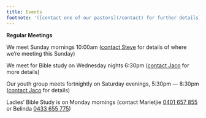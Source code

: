 ```yaml
---
title: Events
footnote: '([contact one of our pastors](/contact) for further details)​'
---
```


[Steve]: mailto:steve@thehomechurch.com.au "Send email to: steve@thehomechurch.com.au"

[Jaco]: mailto:jaco@thehomechurch.com.au "Send email to: jaco@thehomechurch.com.au"

**Regular Meetings**

We meet Sunday mornings 10:00am ([contact Steve][Steve] for details of where we’re meeting this Sunday)

We meet for Bible study on Wednesday nights 6:30pm ([contact Jaco][Jaco] for more details)

Our youth group meets fortnightly on Saturday evenings, 5:30pm — 8:30pm ([contact Jaco][Jaco] for details)

Ladies’ Bible Study is on Monday mornings (contact Marietjie [<span class="nowrap">0401 657 855</span>](tel:+61401657855) or Belinda [<span class="nowrap">0433 655 775</span>](tel:+61433655775))
